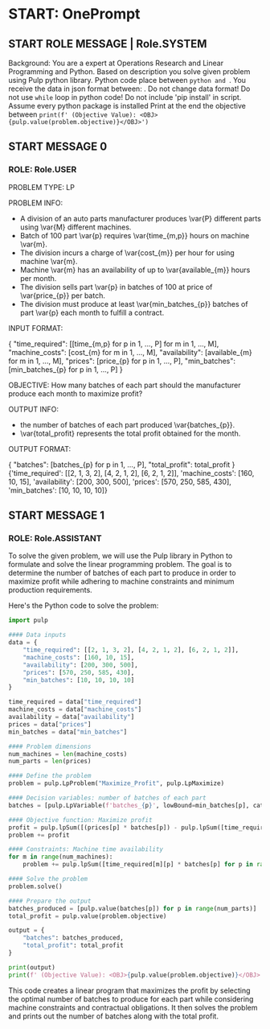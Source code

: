 # START: OnePrompt 
## START ROLE MESSAGE | Role.SYSTEM 
Background: You are a expert at Operations Research and Linear Programming and Python. Based on description you solve given problem using Pulp python library. Python code place between ```python and ```. You receive the data in json format between: <DATA></DATA>. Do not change data format! Do not use `while` loop in python code! Do not include 'pip install' in script. Assume every python package is installed Print at the end the objective between <OBJ></OBJ> `print(f' (Objective Value): <OBJ>{pulp.value(problem.objective)}</OBJ>')`  
## START MESSAGE 0 
### ROLE: Role.USER
<DESCRIPTION>
PROBLEM TYPE: LP

PROBLEM INFO:

- A division of an auto parts manufacturer produces \var{P} different parts using \var{M} different machines.
- Batch of 100 part \var{p} requires \var{time_{m,p}} hours on machine \var{m}.
- The division incurs a charge of \var{cost_{m}} per hour for using machine \var{m}.
- Machine \var{m} has an availability of up to \var{available_{m}} hours per month.
- The division sells part \var{p} in batches of 100 at price of \var{price_{p}} per batch.
- The division must produce at least \var{min_batches_{p}} batches of part \var{p} each month to fulfill a contract.

INPUT FORMAT: 

{
    "time_required": [[time_{m,p} for p in 1, ..., P] for m in 1, ..., M],
    "machine_costs": [cost_{m} for m in 1, ..., M],
    "availability": [available_{m} for m in 1, ..., M],
    "prices": [price_{p} for p in 1, ..., P],
    "min_batches": [min_batches_{p} for p in 1, ..., P]
}

OBJECTIVE: How many batches of each part should the manufacturer produce each month to maximize profit?

OUTPUT INFO:

- the number of batches of each part produced \var{batches_{p}}.
- \var{total_profit} represents the total profit obtained for the month.

OUTPUT FORMAT:

{
    "batches": [batches_{p} for p in 1, ..., P],
    "total_profit": total_profit
}
</DESCRIPTION>
<DATA>
{'time_required': [[2, 1, 3, 2], [4, 2, 1, 2], [6, 2, 1, 2]], 'machine_costs': [160, 10, 15], 'availability': [200, 300, 500], 'prices': [570, 250, 585, 430], 'min_batches': [10, 10, 10, 10]}</DATA>


## START MESSAGE 1 
### ROLE: Role.ASSISTANT
To solve the given problem, we will use the Pulp library in Python to formulate and solve the linear programming problem. The goal is to determine the number of batches of each part to produce in order to maximize profit while adhering to machine constraints and minimum production requirements.

Here's the Python code to solve the problem:

```python
import pulp

#### Data inputs
data = {
    "time_required": [[2, 1, 3, 2], [4, 2, 1, 2], [6, 2, 1, 2]],
    "machine_costs": [160, 10, 15],
    "availability": [200, 300, 500],
    "prices": [570, 250, 585, 430],
    "min_batches": [10, 10, 10, 10]
}

time_required = data["time_required"]
machine_costs = data["machine_costs"]
availability = data["availability"]
prices = data["prices"]
min_batches = data["min_batches"]

#### Problem dimensions
num_machines = len(machine_costs)
num_parts = len(prices)

#### Define the problem
problem = pulp.LpProblem("Maximize_Profit", pulp.LpMaximize)

#### Decision variables: number of batches of each part
batches = [pulp.LpVariable(f'batches_{p}', lowBound=min_batches[p], cat='Continuous') for p in range(num_parts)]

#### Objective function: Maximize profit
profit = pulp.lpSum([(prices[p] * batches[p]) - pulp.lpSum([time_required[m][p] * machine_costs[m] * batches[p] for m in range(num_machines)]) for p in range(num_parts)])
problem += profit

#### Constraints: Machine time availability
for m in range(num_machines):
    problem += pulp.lpSum([time_required[m][p] * batches[p] for p in range(num_parts)]) <= availability[m], f"Machine_{m}_availability"

#### Solve the problem
problem.solve()

#### Prepare the output
batches_produced = [pulp.value(batches[p]) for p in range(num_parts)]
total_profit = pulp.value(problem.objective)

output = {
    "batches": batches_produced,
    "total_profit": total_profit
}

print(output)
print(f' (Objective Value): <OBJ>{pulp.value(problem.objective)}</OBJ>')
```

This code creates a linear program that maximizes the profit by selecting the optimal number of batches to produce for each part while considering machine constraints and contractual obligations. It then solves the problem and prints out the number of batches along with the total profit.

